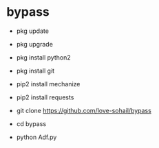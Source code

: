 # bypass

+ pkg update

+ pkg upgrade

+ pkg install python2

+ pkg install git

+ pip2 install mechanize

+ pip2 install requests

+ git clone https://github.com/love-sohail/bypass

+ cd bypass

+ python Adf.py
